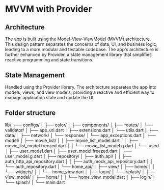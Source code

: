 # MVVM with Provider

## Architecture

The app is built using the Model-View-ViewModel (MVVM) architecture. This design pattern separates the concerns of data, UI, and business logic, leading to a more modular and testable codebase. The app's architecture is further enhanced by Provider, a state management library that simplifies reactive programming and state transitions.

## State Management

Handled using the Provider library. The architecture separates the app into models, views, and view models, providing a reactive and efficient way to manage application state and update the UI.

## Folder structure
lib/
├── configs/
│   ├── color/
│   ├── components/
│   ├── routes/
│   └── validator/
│       ├── app_url.dart
│       ├── extensions.dart
│       └── utils.dart
│
├── data/
│   ├── network/
│   └── response/
│       └── app_exceptions.dart
│
├── model/
│   ├── movie_list/
│   │   ├── movie_list_model.dart
│   │   ├── movie_list_model.freezed.dart
│   │   └── movie_list_model.g.dart
│   └── user/
│       ├── user_model.dart
│       ├── user_model.freezed.dart
│       └── user_model.g.dart
│
├── repository/
│   ├── auth_api/
│   │   ├── auth_http_api_repository.dart
│   │   ├── auth_mock_api_repository.dart
│   │   └── auth_repository.dart
│   └── home_api/
│
├── view/
│   ├── home/
│   │   └── widgets/
│   │       └── home_view.dart
│   ├── login/
│   └── splash/
│
├── view_model/
│   ├── home/
│   │   └── home_view_model.dart
│   ├── login/
│   └── splash/
│
└── main.dart



